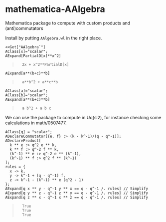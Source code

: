 # mathematica-AAlgebra
Mathematica package to compute with custom products and (anti)commutators

Install by putting `AAlgebra.wl` in the right place.

    <<Get["AAlgebra`"]
    AClass[x]="scalar";
    AExpand[PartialD[x]**x^2]

>       2x + x^2**PartialD[x]

    AExpand[a**(b+c)**b]

>       a**b^2 + a**c**b

    AClass[a]="scalar";
    AClass[b]="scalar";
    AExpand[a**(b+c)**b]

>       a b^2 + a b c

We can use the package to compute in Uq(sl2), for instance checking some calculations in math/0507477.

    AClass[q] = "scalar";
    ADeclareCommutator[{e, f} :> (k - k^-1)/(q - q^-1)];
    ADeclareProduct[
      k ** e :> q^2 e ** k,
      k ** f :> q^-2 f ** k,
      (k^-1) ** e :> q^-2 e ** (k^-1),
      (k^-1) ** f :> q^2 f ** (k^-1)
    ];
    rules = {
      x -> k,
      y -> k^-1 + (q - q^-1) f,
      z -> k^-1 - (k^-1) ** e (q^2 - 1)
    };
    AExpand[q x ** y - q^-1 y ** x == q - q^-1 /. rules] // Simplify
    AExpand[q y ** z - q^-1 z ** y == q - q^-1 /. rules] // Simplify
    AExpand[q z ** x - q^-1 x ** z == q - q^-1 /. rules] // Simplify

>       True
>       True
>       True
